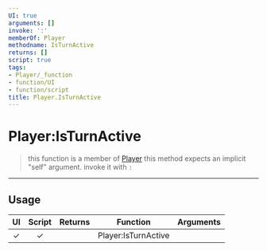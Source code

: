 ```yaml
---
UI: true
arguments: []
invoke: ':'
memberOf: Player
methodname: IsTurnActive
returns: []
script: true
tags:
- Player/_function
- function/UI
- function/script
title: Player.IsTurnActive
---
```

# Player:IsTurnActive
> this function is a member of [Player](civ-6/lua/Player.md)
> this method expects an implicit "self" argument. invoke it with `:`
-----
## Usage
|  UI | Script | Returns | Function | Arguments |
|:---:|:------:|-------:|:--------:|:---------|
|✓|✓||Player:IsTurnActive||
